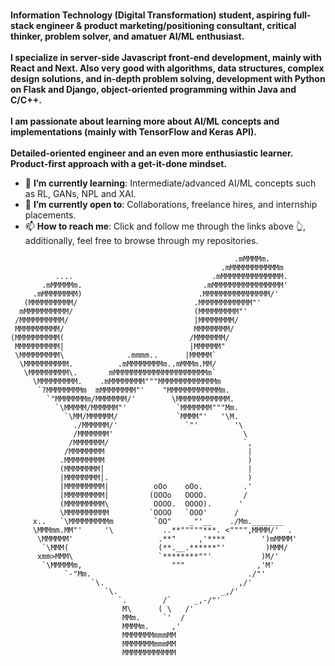 <div>
    <div align=left>
        <br>
        <p>
            <strong>
                Information Technology (Digital Transformation) student, aspiring full-stack engineer & product marketing/positioning consultant, critical thinker, problem solver, and amatuer AI/ML enthusiast.<br><br>
                I specialize in server-side Javascript front-end development, mainly with React and Next. Also very good with algorithms, data structures, complex design solutions, and in-depth problem solving, development with Python on Flask and Django, object-oriented programming within Java and C/C++.<br><br>
                I am passionate about learning more about AI/ML concepts and implementations (mainly with TensorFlow and Keras API).<br><br>
                Detailed-oriented engineer and an even more enthusiastic learner. Product-first approach with a get-it-done mindset.
            </strong>
        </p>
        <ul>
            <li>🌱 <b>I’m currently learning</b>: Intermediate/advanced AI/ML concepts such as RL, GANs, NPL and XAI.</li>
            <li>🤔 <b>I’m currently open to</b>: Collaborations, freelance hires, and internship placements.</li>
            <li>📫 <b>How to reach me</b>: Click and follow me through the links above 👆, additionally, feel free to browse through my repositories.</li>
        </ul>
    </div>
</div>

```
                                                  .mMMMMm.
                                               .mMMMMMMMMMMMm
          ....                               .mMMMMMMMMMMMMMM.
       .mMMMMMm.                           .mMMMMMMMMMMMMMMMM'
     .mMMMMMMMM)                          .MMMMMMMMMMMMMMM/'
   (MMMMMMMMMM/                          .MMMMMMMMMMMM"'
  mMMMMMMMMMM/                           (MMMMMMMMM"'
 /MMMMMMMMMM/                            |MMMMMMMM/
 MMMMMMMMMM/                             MMMMMMMM/
(MMMMMMMMMM(                            /MMMMMMM/                        
 MMMMMMMMMM|                            |MMMMMM"
 \MMMMMMMMM\              .mmmm..      |MMMMM`
  \MMMMMMMMMM.          .mMMMMMMMMm..mMMMm.MM/
   \MMMMMMMMM\.       mMMMMMMMMMMMMMMMMMMMMMm`
     \MMMMMMMMM.    .mMMMMMMMM"""MMMMMMMMMMMMMm
      `?MMMMMMMMm  mMMMMMMMM"'    "MMMMMMMMMMMMm.
        `"MMMMMMMm/MMMMMMM/'        \MMMMMMMMMMMM.
          `\MMMMM/MMMMMM"'           `MMMMMMM"""Mm.
            `\MM/MMMMMM/             `MMMM"'   '\M.
              ./MMMMMM/'               `"'        '\
              /MMMMMMM'                             \
             /MMMMMMM/                              `,
            /MMMMMMMM                                |
           .MMMMMMMMM                                )
           (MMMMMMMM|                                |
           |MMMMMMMM|.                               )
           |MMMMMMMMM|          oOo    oOo.         .'                  
           |MMMMMMMMM|         (OOOo   OOOO.        /
           (MMMMMMMMM\          OOOO.  OOOO).      '
           \MMMMMMMMMM         `OOOO   `OOO'      /
     x..   `\MMMMMMMMMm         `OO"    _"'__    ./Mm._______
     \MMMmm.MM"'     '\           ..**"""""***. <"""",MMMM/'  .
      \MMMMMM'                   .**"     ,'****        ')mMMMM'
       `\MMM(                    (**.__.******"'         )MMM/
      xmm>MMM\                   `********""'           )M/'
       `\MMMMMm,                    """                ,'M'
            `-"Mm.                                   ./"'
                  `\.                              ,/'
                     `\.                       _,/'
                        `.        /`     _,-/"'
                         M\      ( \   /'
                         MMm.     `'  /
                         MMMMm.     ,'
                         MMMMMMMmmmMM                                                                                   
                         MMMMMMMmmmMM
                         MMMMMMMMMMMM

```
